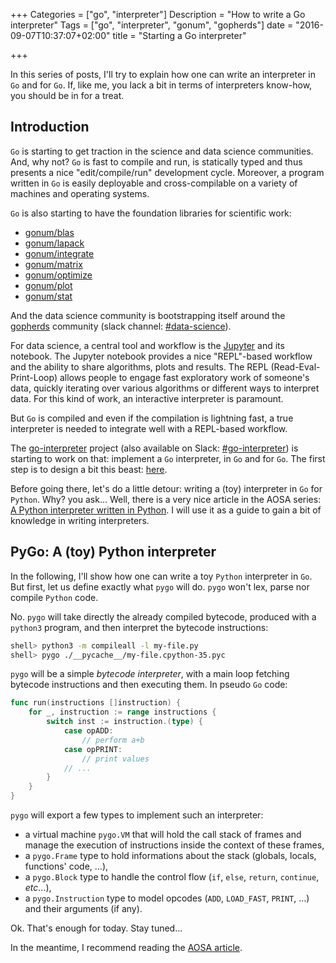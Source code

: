 +++
Categories = ["go", "interpreter"]
Description = "How to write a Go interpreter"
Tags = ["go", "interpreter", "gonum", "gopherds"]
date = "2016-09-07T10:37:07+02:00"
title = "Starting a Go interpreter"

+++

In this series of posts, I'll try to explain how one can write an interpreter
in `Go` and for `Go`.
If, like me, you lack a bit in terms of interpreters know-how, you should be
in for a treat.

## Introduction

`Go` is starting to get traction in the science and data science communities.
And, why not?
`Go` is fast to compile and run, is statically typed and thus presents a nice
"edit/compile/run" development cycle.
Moreover, a program written in `Go` is easily deployable and cross-compilable
on a variety of machines and operating systems.

`Go` is also starting to have the foundation libraries for scientific work:

- [gonum/blas](https://github.com/gonum/blas)
- [gonum/lapack](https://github.com/gonum/lapack)
- [gonum/integrate](https://github.com/gonum/integrate)
- [gonum/matrix](https://github.com/gonum/matrix)
- [gonum/optimize](https://github.com/gonum/optimize)
- [gonum/plot](https://github.com/gonum/plot)
- [gonum/stat](https://github.com/gonum/stat)

And the data science community is bootstrapping itself around the [gopherds](https://github.com/gopherds)
community (slack channel: [#data-science](https://gophers.slack.com/messages/data-science)).

For data science, a central tool and workflow is the [Jupyter](https://jupyter.org) and its
notebook.
The Jupyter notebook provides a nice "REPL"-based workflow and the ability
to share algorithms, plots and results.
The REPL (Read-Eval-Print-Loop) allows people to engage fast exploratory
work of someone's data, quickly iterating over various algorithms or
different ways to interpret data.
For this kind of work, an interactive interpreter is paramount.

But `Go` is compiled and even if the compilation is lightning fast, a true
interpreter is needed to integrate well with a REPL-based workflow.

The [go-interpreter](https://github.com/go-interpreter) project (also available
on Slack: [#go-interpreter](https://gophers.slack.com/messages/go-interpreter))
is starting to work on that: implement a `Go` interpreter, in `Go` and for `Go`.
The first step is to design a bit this beast: [here](https://github.com/go-interpreter/proposal/issues/1).

Before going there, let's do a little detour: writing a (toy) interpreter
in `Go` for `Python`.
Why? you ask...
Well, there is a very nice article in the AOSA series:
[A Python interpreter written in Python](http://www.aosabook.org/en/500L/a-python-interpreter-written-in-python.html).
I will use it as a guide to gain a bit of knowledge in writing interpreters.

## PyGo: A (toy) Python interpreter

In the following, I'll show how one can write a toy `Python` interpreter in `Go`.
But first, let us define exactly what `pygo` will do.
`pygo` won't lex, parse nor compile `Python` code.

No.
`pygo` will take directly the already compiled bytecode, produced with a
`python3` program, and then interpret the bytecode instructions:

```sh
shell> python3 -m compileall -l my-file.py
shell> pygo ./__pycache__/my-file.cpython-35.pyc
```

`pygo` will be a simple _bytecode interpreter_, with a main loop fetching
bytecode instructions and then executing them.
In pseudo `Go` code:

```go
func run(instructions []instruction) {
	for _, instruction := range instructions {
		switch inst := instruction.(type) {
			case opADD:
				// perform a+b
			case opPRINT:
				// print values
			// ...
		}
	}
}
```

`pygo` will export a few types to implement such an interpreter:

- a virtual machine `pygo.VM` that will hold the call stack of frames
  and manage the execution of instructions inside the context of these frames,
- a `pygo.Frame` type to hold informations about the stack (globals, locals, 
  functions' code, ...),
- a `pygo.Block` type to handle the control flow (`if`, `else`, `return`, 
  `continue`, _etc_...),
- a `pygo.Instruction` type to model opcodes (`ADD`, `LOAD_FAST`, `PRINT`, ...)
  and their arguments (if any).

Ok.
That's enough for today.
Stay tuned...

In the meantime, I recommend reading the [AOSA article](http://www.aosabook.org/en/500L/a-python-interpreter-written-in-python.html).

